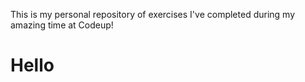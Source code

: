This is my personal repository of exercises I've completed during my amazing time at Codeup!

# Hello